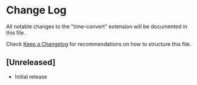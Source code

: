 # Change Log

All notable changes to the "time-convert" extension will be documented in this file.

Check [Keep a Changelog](http://keepachangelog.com/) for recommendations on how to structure this file.

## [Unreleased]

- Initial release